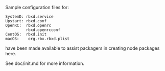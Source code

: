 Sample configuration files for:
```
SystemD: rbxd.service
Upstart: rbxd.conf
OpenRC:  rbxd.openrc
         rbxd.openrcconf
CentOS:  rbxd.init
macOS:    org.rbx.rbxd.plist
```
have been made available to assist packagers in creating node packages here.

See doc/init.md for more information.
